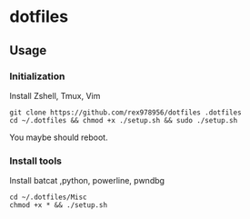 # dotfiles

## Usage

### Initialization

Install Zshell, Tmux, Vim

```shell=
git clone https://github.com/rex978956/dotfiles .dotfiles
cd ~/.dotfiles && chmod +x ./setup.sh && sudo ./setup.sh
```

You maybe should reboot.

### Install tools

Install batcat ,python, powerline, pwndbg

```shell=
cd ~/.dotfiles/Misc
chmod +x * && ./setup.sh
```
